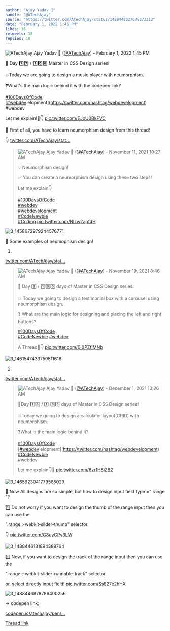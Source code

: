 ```yaml
---
author: "Ajay Yadav 🎯"
handle: "@ATechAjay"
source: "https://twitter.com/ATechAjay/status/1488448327679373312"
date: "February 1, 2022 1:45 PM"
likes: 36
retweets: 18
replies: 10
---
```

![ATechAjay](https://pbs.twimg.com/profile_images/1485567675111981057/mLsrcZdB_normal.jpg)
Ajay Yadav 🎯 ([@ATechAjay](https://twitter.com/ATechAjay)) - February 1, 2022 1:45 PM

💚 Day 7️⃣7️⃣ / 1️⃣0️⃣0️⃣ Master in CSS Design series!

💥Today we are going to design a music player with neumorphism.

❓What's the main logic behind it with the codepen link?

[#100DaysOfCode](https://twitter.com/hashtag/100DaysOfCode)  
[[#webdev](https://twitter.com/hashtag/webdev) elopment](https://twitter.com/hashtag/webdevelopment)  
#webdev 

Let me explain!🧵👇 [pic.twitter.com/EJoU0BkFVC](https://twitter.com/ATechAjay/status/1488448327679373312/video/1)

📌 First of all, you have to learn neumorphism design from this thread!

👇
[twitter.com/ATechAjay/stat…](https://twitter.com/ATechAjay/status/1458682705327968260)

> ![ATechAjay](https://pbs.twimg.com/profile_images/1485567675111981057/mLsrcZdB_normal.jpg)
> Ajay Yadav 🎯 ([@ATechAjay](https://twitter.com/ATechAjay)) - November 11, 2021 10:27 AM
> 
> 
> 💡 Neumorphism design!
> 
> ✅ You can create a neumorphism design using these two steps!
> 
> Let me explain👇
> 
> [#100DaysOfCode](https://twitter.com/hashtag/100DaysOfCode)  
> [#webdev](https://twitter.com/hashtag/webdev)  
> [#webdevelopment](https://twitter.com/hashtag/webdevelopment)  
> [#CodeNewbie](https://twitter.com/hashtag/CodeNewbie)  
> [#Coding](https://twitter.com/hashtag/Coding)  [pic.twitter.com/Nlzw2apfdH](https://twitter.com/ATechAjay/status/1458682705327968260/photo/1)
> 
![3_1458672979244576771](https://pbs.twimg.com/media/FD4_WKNVcAMzL22.jpg)

📌 Some examples of neumophism design!

1.
[twitter.com/ATechAjay/stat…](https://twitter.com/ATechAjay/status/1461556520047374338)

> ![ATechAjay](https://pbs.twimg.com/profile_images/1485567675111981057/mLsrcZdB_normal.jpg)
> Ajay Yadav 🎯 ([@ATechAjay](https://twitter.com/ATechAjay)) - November 19, 2021 8:46 AM
> 
> 
> 💚 Day 3️⃣ / 1️⃣0️⃣0️⃣ days of Master in CSS Design series!
> 
> 💥 Today we going to design a testimonial box with a carousel using neumorphism design.
> 
> ❓ What are the main logic for designing and placing the left and right buttons?
> 
> [#100DaysOfCode](https://twitter.com/hashtag/100DaysOfCode)  
> [#CodeNewbie](https://twitter.com/hashtag/CodeNewbie)  [#webdev](https://twitter.com/hashtag/webdev)  
> 
> A Thread🧵👇 [pic.twitter.com/0I0PZflMNb](https://twitter.com/ATechAjay/status/1461556520047374338/photo/1)
> 
![3_1461547433750511618](https://pbs.twimg.com/media/FEh1pbsVQAIvCle.jpg)

2.

[twitter.com/ATechAjay/stat…](https://twitter.com/ATechAjay/status/1465930390745468930)

> ![ATechAjay](https://pbs.twimg.com/profile_images/1485567675111981057/mLsrcZdB_normal.jpg)
> Ajay Yadav 🎯 ([@ATechAjay](https://twitter.com/ATechAjay)) - December 1, 2021 10:26 AM
> 
> 
> 💚Day 1️⃣5️⃣ /  1️⃣ 0️⃣0️⃣ days of Master in CSS Design series!
> 
> 💥Today we going to design a calculator layout(GRID) with neumorphism.
> 
> ❓What is the main logic behind it?
> 
> [#100DaysOfCode](https://twitter.com/hashtag/100DaysOfCode)  
> [[#webdev](https://twitter.com/hashtag/webdev) elopment](https://twitter.com/hashtag/webdevelopment)  
> [#CodeNewbie](https://twitter.com/hashtag/CodeNewbie)  
> #webdev 
> 
> Let me explain👇🧵 [pic.twitter.com/6zr1H8iZB2](https://twitter.com/ATechAjay/status/1465930390745468930/photo/1)
> 
![3_1465923041779585029](https://pbs.twimg.com/media/FFgBPV1VEAUQCgz.jpg)

📌 Now All designs are so simple, but how to design input field type =" range "?

1️⃣ Do not worry if you want to design the thumb of the range input then you can use the 

".range::-webkit-slider-thumb" selector.

👇 [pic.twitter.com/G8uyGPy3LW](https://twitter.com/ATechAjay/status/1488448344758562821/photo/1)

![3_1488446181894389764](https://pbs.twimg.com/media/FKgF6pMaAAQcVNJ.jpg)

1️⃣ Now,  if you want to design the track of the range input then you can use the 

".range::-webkit-slider-runnable-track" selector.

or, select directly input field! [pic.twitter.com/SsE27e2hHX](https://twitter.com/ATechAjay/status/1488448350932598784/photo/1)

![3_1488446878786400256](https://pbs.twimg.com/media/FKgGjNUaMAAyJ5U.jpg)

→ codepen link:

[codepen.io/atechajay/pen/…](https://codepen.io/atechajay/pen/RwjrzqM)

[Thread link](https://twitter.com/ATechAjay/status/1488448327679373312)